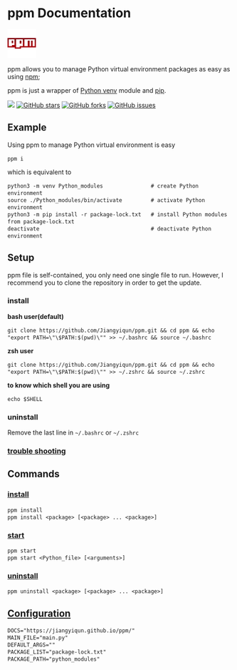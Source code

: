 # ppm Documentation

[![](./images/logo.png)](./articles/logo.html)

ppm allows you to manage Python virtual environment packages as easy as using [npm](https://docs.npmjs.com/);

ppm is just a wrapper of [Python venv](https://docs.Python.org/3/library/venv.html) module and [pip](https://pypi.org/project/pip/).

[![](https://img.shields.io/badge/managed%20by-ppm-red)](./articles/logo.html)
[![GitHub stars](https://img.shields.io/github/stars/Jiangyiqun/ppm)](https://github.com/Jiangyiqun/ppm/stargazers)
[![GitHub forks](https://img.shields.io/github/forks/Jiangyiqun/ppm)](https://github.com/Jiangyiqun/ppm/network)
[![GitHub issues](https://img.shields.io/github/issues/Jiangyiqun/ppm)](https://github.com/Jiangyiqun/ppm/issues)
<!-- [![GitHub license](https://img.shields.io/github/license/Jiangyiqun/ppm)](https://github.com/Jiangyiqun/ppm) -->

## Example

Using ppm to manage Python virtual environment is easy

```shell
ppm i
```

which is equivalent to

```shell
python3 -m venv Python_modules               # create Python environment
source ./Python_modules/bin/activate         # activate Python environment
python3 -m pip install -r package-lock.txt   # install Python modules from package-lock.txt
deactivate                                   # deactivate Python environment
```

## Setup

ppm file is self-contained, you only need one single file to run. However, I recommend you to clone the repository in order to get the update.

### install

**bash user(default)**

```shell
git clone https://github.com/Jiangyiqun/ppm.git && cd ppm && echo "export PATH=\"\$PATH:$(pwd)\"" >> ~/.bashrc && source ~/.bashrc
```

**zsh user**

```shell
git clone https://github.com/Jiangyiqun/ppm.git && cd ppm && echo "export PATH=\"\$PATH:$(pwd)\"" >> ~/.zshrc && source ~/.zshrc
```

**to know which shell you are using**

```shell
echo $SHELL
```

### uninstall

Remove the last line in `~/.bashrc` or `~/.zshrc`

### [trouble shooting](./articles/trouble_shooting.html)

## Commands

### [install](./articles/install.html)

```shell
ppm install
ppm install <package> [<package> ... <package>]
```

### [start](./articles/start.html)

```shell
ppm start
ppm start <Python_file> [<arguments>]
```

### [uninstall](./articles/uninstall.html)

```shell
ppm uninstall <package> [<package> ... <package>]
```

## [Configuration](./articles/configuration.html)

```shell
DOCS="https://jiangyiqun.github.io/ppm/"
MAIN_FILE="main.py"
DEFAULT_ARGS=""
PACKAGE_LIST="package-lock.txt"
PACKAGE_PATH="python_modules"
```

